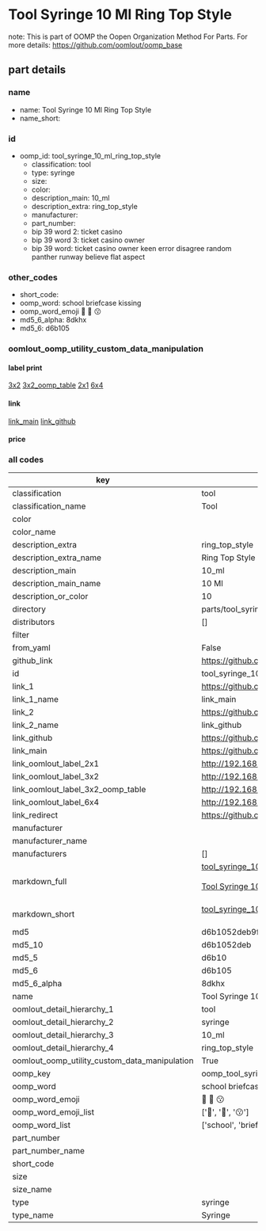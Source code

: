 # Tool Syringe 10 Ml Ring Top Style  

note: This is part of OOMP the Oopen Organization Method For Parts. For more details: https://github.com/oomlout/oomp_base

##  part details
  







### name
* name: Tool Syringe 10 Ml Ring Top Style
* name_short: 
### id
* oomp_id: tool_syringe_10_ml_ring_top_style
  * classification: tool
  * type: syringe
  * size: 
  * color: 
  * description_main: 10_ml
  * description_extra: ring_top_style
  * manufacturer: 
  * part_number: 
  * bip 39 word 2: ticket casino
  * bip 39 word 3: ticket casino owner
  * bip 39 word: ticket casino owner keen error disagree random panther runway believe flat aspect

### other_codes
* short_code: 
* oomp_word: school briefcase kissing
* oomp_word_emoji :school: :briefcase: :kissing:
* md5_6_alpha: 8dkhx
* md5_6: d6b105






### oomlout_oomp_utility_custom_data_manipulation
#### label print
[3x2](http://192.168.1.245:1112/?label=oomp%208dkhx)
[3x2_oomp_table](http://192.168.1.108:1112/?label=oomp%208dkhx)
[2x1](http://192.168.1.242:1112/?label=oomp%208dkhx)
[6x4](http://192.168.1.55:1112/?label=oomp%208dkhx)    

#### link

[link_main](https://github.com/oomlout/oomlout_oomp_version_1_messy/tree/main/parts/tool_syringe_10_ml_ring_top_style) [link_github](https://github.com/oomlout/oomlout_oomp_version_1_messy/tree/main/parts/tool_syringe_10_ml_ring_top_style)                             

#### price







### all codes 
| key | value |  
| --- | --- |  
| classification | tool |  
| classification_name | Tool |  
| color |  |  
| color_name |  |  
| description_extra | ring_top_style |  
| description_extra_name | Ring Top Style |  
| description_main | 10_ml |  
| description_main_name | 10 Ml |  
| description_or_color | 10 |  
| directory | parts/tool_syringe_10_ml_ring_top_style |  
| distributors | [] |  
| filter |  |  
| from_yaml | False |  
| github_link | https://github.com/oomlout/oomlout_oomp_part_src/tree/main/parts/tool_syringe_10_ml_ring_top_style |  
| id | tool_syringe_10_ml_ring_top_style |  
| link_1 | https://github.com/oomlout/oomlout_oomp_version_1_messy/tree/main/parts/tool_syringe_10_ml_ring_top_style |  
| link_1_name | link_main |  
| link_2 | https://github.com/oomlout/oomlout_oomp_version_1_messy/tree/main/parts/tool_syringe_10_ml_ring_top_style |  
| link_2_name | link_github |  
| link_github | https://github.com/oomlout/oomlout_oomp_version_1_messy/tree/main/parts/tool_syringe_10_ml_ring_top_style |  
| link_main | https://github.com/oomlout/oomlout_oomp_version_1_messy/tree/main/parts/tool_syringe_10_ml_ring_top_style |  
| link_oomlout_label_2x1 | http://192.168.1.242:1112/?label=oomp%208dkhx |  
| link_oomlout_label_3x2 | http://192.168.1.245:1112/?label=oomp%208dkhx |  
| link_oomlout_label_3x2_oomp_table | http://192.168.1.108:1112/?label=oomp%208dkhx |  
| link_oomlout_label_6x4 | http://192.168.1.55:1112/?label=oomp%208dkhx |  
| link_redirect | https://github.com/oomlout/oomlout_oomp_version_1_messy/tree/main/parts/tool_syringe_10_ml_ring_top_style |  
| manufacturer |  |  
| manufacturer_name |  |  
| manufacturers | [] |  
| markdown_full | [tool_syringe_10_ml_ring_top_style](none)<br>[](none)<br>[Tool Syringe 10 Ml Ring Top Style](none)<br><br> |  
| markdown_short | [tool_syringe_10_ml_ring_top_style](none)<br><br> |  
| md5 | d6b1052deb9fd634fb26679b3c48df0d |  
| md5_10 | d6b1052deb |  
| md5_5 | d6b10 |  
| md5_6 | d6b105 |  
| md5_6_alpha | 8dkhx |  
| name | Tool Syringe 10 Ml Ring Top Style |  
| oomlout_detail_hierarchy_1 | tool |  
| oomlout_detail_hierarchy_2 | syringe |  
| oomlout_detail_hierarchy_3 | 10_ml |  
| oomlout_detail_hierarchy_4 | ring_top_style |  
| oomlout_oomp_utility_custom_data_manipulation | True |  
| oomp_key | oomp_tool_syringe_10_ml_ring_top_style |  
| oomp_word | school briefcase kissing |  
| oomp_word_emoji | :school: :briefcase: :kissing: |  
| oomp_word_emoji_list | [':school:', ':briefcase:', ':kissing:'] |  
| oomp_word_list | ['school', 'briefcase', 'kissing'] |  
| part_number |  |  
| part_number_name |  |  
| short_code |  |  
| size |  |  
| size_name |  |  
| type | syringe |  
| type_name | Syringe |  
